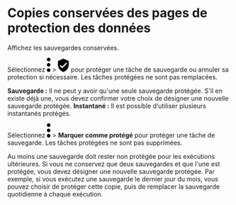 Copies conservées des pages de protection des données
=====================================================

Affichez les sauvegardes conservées.

Sélectionnez ![](../Images/more_vert_kebob-15px.svg) \> ![](../Images/verified_user_protected-15px.svg) pour protéger une tâche de sauvegarde ou annuler sa protection si nécessaire. Les tâches protégées ne sont pas remplacées.

**Sauvegarde :** Il ne peut y avoir qu'une seule sauvegarde protégée. S'il en existe déjà une, vous devez confirmer votre choix de désigner une nouvelle sauvegarde protégée. **Instantané :** Il est possible d‘utiliser plusieurs instantanés protégés.

Sélectionnez ![](../Images/more_vert_kebob-15px.svg) \> **Marquer comme protégé** pour protéger une tâche de sauvegarde. Les tâches protégées ne sont pas supprimées.

Au moins une sauvegarde doit rester non protégée pour les exécutions ultérieures. Si vous ne conservez que deux sauvegardes et que l'une est protégée, vous devez désigner une nouvelle sauvegarde protégée. Par exemple, si vous exécutez une sauvegarde le dernier jour du mois, vous pouvez choisir de protéger cette copie, puis de remplacer la sauvegarde quotidienne à chaque exécution.
